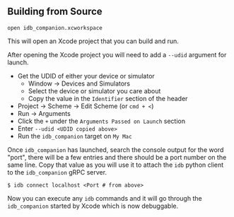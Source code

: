 ## Building from Source

```
open idb_companion.xcworkspace
```

This will open an Xcode project that you can build and run.

After opening the Xcode project you will need to add a `--udid` argument for launch.
- Get the UDID of either your device or simulator
  - Window -> Devices and Simulators
  - Select the device or simulator you care about
  - Copy the value in the `Identifier` section of the header
- Project -> Scheme -> Edit Scheme (or `cmd + <`)
- Run -> Arguments
- Click the `+` under the `Arguments Passed on Launch` section
- Enter `--udid <UDID copied above>`
- Run the `idb_companion` target on `My Mac`

Once `idb_companion` has launched, search the console output for the word "port", there will be a few entries and there should be a port number on the same line. Copy that value as you will use it to attach the `idb` python client to the `idb_companion` gRPC server.

```
$ idb connect localhost <Port # from above>
```

Now you can execute any `idb` commands and it will go through the `idb_companion` started by Xcode which is now debuggable.